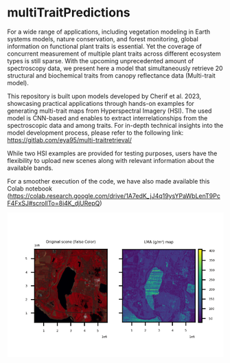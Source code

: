 # multiTraitPredictions
For a wide range of applications, including vegetation modeling in Earth systems models, nature conservation, and forest monitoring, global information on functional plant traits is essential. Yet the coverage of concurrent measurement of multiple plant traits across different ecosystem types is still sparse. With the upcoming unprecedented amount of spectroscopy data, we present here a model that simultaneously retrieve 20 structural and biochemical traits from canopy reflectance data (Multi-trait model). 

This repository is built upon models developed by Cherif et al. 2023, showcasing practical applications through hands-on examples for generating multi-trait maps from Hyperspectral Imagery (HSI). The used model is CNN-based and enables to extract interrelationships from the spectroscopic data and among traits. For in-depth technical insights into the model development process, please refer to the following link: https://gitlab.com/eya95/multi-traitretrieval/

While two HSI examples are provided for testing purposes, users have the flexibility to upload new scenes along with relevant information about the available bands.

For a smoother execution of the code, we have also made available this Colab notebook (https://colab.research.google.com/drive/1A7edK_jJ4q19ysYPaWbLenT9PcF4FxSJ#scrollTo=8i4K_djURepQ)

![image](Enmap_toyExample_animation.gif?raw=true)

